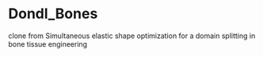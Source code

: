 # Dondl_Bones
clone from Simultaneous elastic shape optimization for a domain splitting in bone tissue engineering
